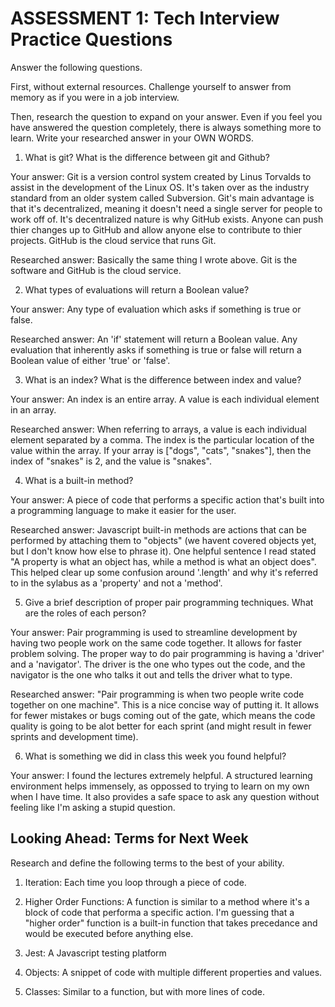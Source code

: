 # ASSESSMENT 1: Tech Interview Practice Questions
Answer the following questions.

First, without external resources. Challenge yourself to answer from memory as if you were in a job interview.

Then, research the question to expand on your answer. Even if you feel you have answered the question completely, there is always something more to learn. Write your researched answer in your OWN WORDS.

1. What is git? What is the difference between git and Github?

  Your answer: Git is a version control system created by Linus Torvalds to assist in the development of the Linux OS. It's taken over as the industry standard from an older system called Subversion. Git's main advantage is that it's decentralized, meaning it doesn't need a single server for people to work off of. It's decentralized nature is why GitHub exists. Anyone can push thier changes up to GitHub and allow anyone else to contribute to thier projects. GitHub is the cloud service that runs Git.

  Researched answer: Basically the same thing I wrote above. Git is the software and GitHub is the cloud service.



2. What types of evaluations will return a Boolean value?

  Your answer:  Any type of evaluation which asks if something is true or false.  

  Researched answer: An 'if' statement will return a Boolean value. Any evaluation that inherently asks if something is true or false will return a Boolean value of either 'true' or 'false'.



3. What is an index? What is the difference between index and value?

  Your answer: An index is an entire array. A value is each individual element in an array.

  Researched answer: When referring to arrays, a value is each individual element separated by a comma. The index is the particular location of the value within the array. If your array is ["dogs", "cats", "snakes"], then the index of "snakes" is 2, and the value is "snakes".



4. What is a built-in method?

  Your answer: A piece of code that performs a specific action that's built into a programming language to make it easier for the user.

  Researched answer: Javascript built-in methods are actions that can be performed by attaching them to "objects" (we havent covered objects yet, but I don't know how else to phrase it). One helpful sentence I read stated "A property is what an object has, while a method is what an object does". This helped clear up some confusion around '.length' and why it's referred to in the sylabus as a 'property' and not a 'method'.



5. Give a brief description of proper pair programming techniques. What are the roles of each person?

  Your answer: Pair programming is used to streamline development by having two people work on the same code together. It allows for faster problem solving. The proper way to do pair programming is having a 'driver' and a 'navigator'. The driver is the one who types out the code, and the navigator is the one who talks it out and tells the driver what to type. 

  Researched answer: "Pair programming is when two people write code together on one machine". This is a nice concise way of putting it. It allows for fewer mistakes or bugs coming out of the gate, which means the code quality is going to be alot better for each sprint (and might result in fewer sprints and development time).



6. What is something we did in class this week you found helpful?  

  Your answer: I found the lectures extremely helpful. A structured learning environment helps immensely, as oppossed to trying to learn on my own when I have time.  It also provides a safe space to ask any question without feeling like I'm asking a stupid question.



## Looking Ahead: Terms for Next Week

Research and define the following terms to the best of your ability.

1. Iteration: Each time you loop through a piece of code.

2. Higher Order Functions: A function is similar to a method where it's a block of code that performa a specific action. I'm guessing that a "higher order" function is a built-in function that takes precedance and would be executed before anything else.

3. Jest: A Javascript testing platform

4. Objects: A snippet of code with multiple different properties and values.

5. Classes: Similar to a function, but with more lines of code.
